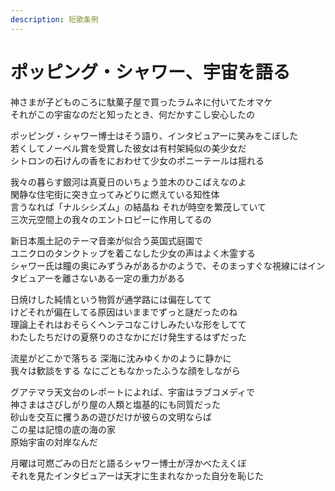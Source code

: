 ```yaml
---
description: 短歌条例
---
```


# ポッピング・シャワー、宇宙を語る

神さまが子どものころに駄菓子屋で買ったラムネに付いてたオマケ  
それがこの宇宙なのだと知ったとき、何だかすこし安心したの

ポッピング・シャワー博士はそう語り、インタビュアーに笑みをこぼした  
若くしてノーベル賞を受賞した彼女は有村架純似の美少女だ  
シトロンの石けんの香をにおわせて少女のポニーテールは揺れる

我々の暮らす銀河は真夏日のいちょう並木のひこばえなのよ  
閑静な住宅街に突き立ってみどりに燃えている知性体  
言うなれば「ナルシシズム」の結晶ね それが時空を繁茂していて  
三次元空間上の我々のエントロピーに作用してるの

新日本風土記のテーマ音楽が似合う英国式庭園で  
ユニクロのタンクトップを着こなした少女の声はよく木霊する  
シャワー氏は瞳の奥にみずうみがあるかのようで、そのまっすぐな視線にはインタビュアーを離さないある一定の重力がある

日焼けした純情という物質が通学路には偏在してて  
けどそれが偏在してる原因はいままでずっと謎だったのね  
理論上それはおそらくヘンテコなこけしみたいな形をしてて  
わたしたちだけの夏祭りのさなかにだけ発生するはずだった

流星がどこかで落ちる 深海に沈みゆくかのように静かに  
我々は歓談をする なにごともなかったふうな顔をしながら

グアテマラ天文台のレポートによれば、宇宙はラブコメディで  
神さまはさびしがり屋の人類と塩基的にも同質だった  
砂山を交互に攫うあの遊びだけが彼らの文明ならば  
この星は記憶の底の海の家  
原始宇宙の対岸なんだ

月曜は可燃ごみの日だと語るシャワー博士が浮かべたえくぼ  
それを見たインタビュアーは天才に生まれなかった自分を恥じた

